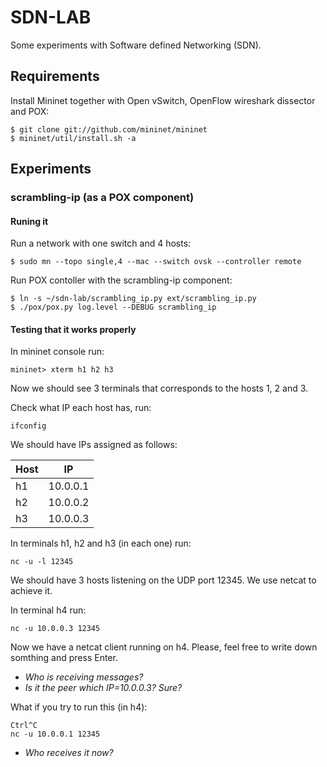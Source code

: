 # SDN-LAB
Some experiments with Software defined Networking (SDN).

## Requirements
Install Mininet together with Open vSwitch, OpenFlow wireshark dissector and POX:

```
$ git clone git://github.com/mininet/mininet
$ mininet/util/install.sh -a
```

## Experiments

### scrambling-ip (as a POX component)
#### Runing it
Run a network with one switch and 4 hosts:
```
$ sudo mn --topo single,4 --mac --switch ovsk --controller remote
```

Run POX contoller with the scrambling-ip component:
```
$ ln -s ~/sdn-lab/scrambling_ip.py ext/scrambling_ip.py
$ ./pox/pox.py log.level --DEBUG scrambling_ip
```

#### Testing that it works properly

In mininet console run:
```
mininet> xterm h1 h2 h3
```
Now we should see 3 terminals that corresponds to the hosts 1, 2 and 3.

Check what IP each host has, run:
```
ifconfig
```
We should have IPs assigned as follows:

|Host |    IP    |
|-----|----------|
|h1   |  10.0.0.1|
|h2   |  10.0.0.2|
|h3   |  10.0.0.3|

In terminals h1, h2 and h3 (in each one) run:
```
nc -u -l 12345
```
We should have 3 hosts listening on the UDP port 12345. We use netcat to achieve it.

In terminal h4 run:
```
nc -u 10.0.0.3 12345
```
Now we have a netcat client running on h4. Please, feel free to write down somthing and press Enter.

- _Who is receiving messages?_
- _Is it the peer which IP=10.0.0.3? Sure?_

What if you try to run this (in h4):
```
Ctrl^C
nc -u 10.0.0.1 12345
```
- _Who receives it now?_
